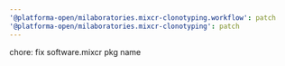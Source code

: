 ```yaml
---
'@platforma-open/milaboratories.mixcr-clonotyping.workflow': patch
'@platforma-open/milaboratories.mixcr-clonotyping': patch
---
```


chore: fix software.mixcr pkg name
